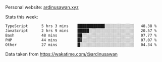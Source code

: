 Personal website: [ardinusawan.xyz](https://ardinusawan.xyz)

Stats this week:
<!--START_SECTION:waka-->

```txt
TypeScript      5 hrs 3 mins    ████████████░░░░░░░░░░░░░   48.38 %
JavaScript      2 hrs 9 mins    █████░░░░░░░░░░░░░░░░░░░░   20.57 %
Bash            48 mins         ██░░░░░░░░░░░░░░░░░░░░░░░   07.77 %
PHP             44 mins         █▓░░░░░░░░░░░░░░░░░░░░░░░   07.07 %
Other           27 mins         █░░░░░░░░░░░░░░░░░░░░░░░░   04.34 %
```

<!--END_SECTION:waka-->
Data taken from https://wakatime.com/@ardinusawan
